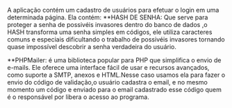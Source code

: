 A aplicação contém um cadastro de usuários para efetuar o login em uma determinada página.
Ela contém:
**HASH DE SENHA: Que serve para proteger a senha de possivéis invasores dentro do banco de dados ,o HASH transforma uma senha simples em códigos, ele utiliza caracteres comuns e especiais dificultando o trabalho de possivéis invasores tornando quase impossível descobrir a senha verdadeira do usuário.

**PHPMailer: é uma biblioteca popular para PHP que simplifica o envio de e-mails. Ele oferece uma interface fácil de usar e recursos avançados, como suporte a SMTP, anexos e HTML.Nesse caso usamos ela para fazer o envio do código de validação,o usuário cadastra o email, e no mesmo momento um código e enviado para o email cadastrado esse código quem é o responsável por libera o acesso ao programa.



